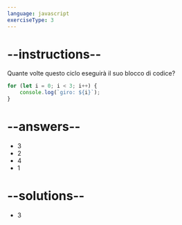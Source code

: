 ```yaml
---
language: javascript
exerciseType: 3
---
```


# --instructions--

Quante volte questo ciclo eseguirà il suo blocco di codice?
```javascript
for (let i = 0; i < 3; i++) {
    console.log(`giro: ${i}`);
}
```

# --answers--

- 3
- 2
- 4
- 1

# --solutions--

- 3
